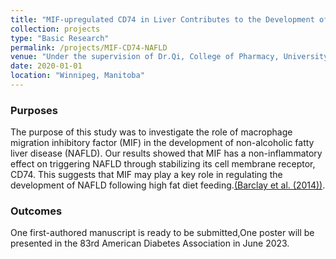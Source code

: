 ```yaml
---
title: "MIF-upregulated CD74 in Liver Contributes to the Development of NAFLD"
collection: projects
type: "Basic Research"
permalink: /projects/MIF-CD74-NAFLD
venue: "Under the supervision of Dr.Qi, College of Pharmacy, University of Manitoba"
date: 2020-01-01
location: "Winnipeg, Manitoba"
---
```


### Purposes ###
The purpose of this study was to investigate the role of macrophage migration inhibitory factor (MIF) in the development of non-alcoholic fatty liver disease (NAFLD). Our results showed that MIF has a non-inflammatory effect on triggering NAFLD through stabilizing its cell membrane receptor, CD74. This suggests that MIF may play a key role in regulating the development of NAFLD following high fat diet feeding.[(Barclay et al. (2014))](https://journals.sagepub.com/doi/abs/10.1177/0269215514546769).

### Outcomes ###
One first-authored manuscript is ready to be submitted,One poster will be presented in the 83rd American Diabetes Association in June 2023.

